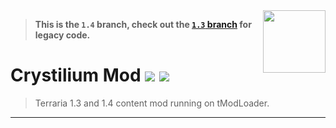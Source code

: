 
<!-- This uses our mod icon!!! If the root directory for out mod every moves, change this accordingly! -->
<!-- Image scaling here isn't nearest-neighbor, so we can get away with changing the width and height like this. Doesn't look great, though... -->
<img src="icon.png" align="right" width="100" height="100" />

> **This is the `1.4` branch, check out the [`1.3` branch](https://github.com/JavidPack/CrystiliumMod/tree/1.3) for legacy code.**

<!-- TODO: Make a funky little tML badge? -->
# Crystilium Mod ![](https://img.shields.io/badge/mod%20loader-tModLoader-1976d2?style=flat-square&labelColor=0d1117&color=brightgreen) ![](https://img.shields.io/endpoint.svg?url=https%3A%2F%2Fshieldsio-steam-workshop.jross.me%2F2847573028?style=flat-square&labelColor=0d1117&color=blue)

> Terraria 1.3 and 1.4 content mod running on tModLoader.

---

<!-- TODO: put info here lmao -->
